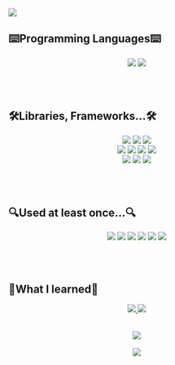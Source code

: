 <img src="https://capsule-render.vercel.app/api?type=waving&color=D9EFCC&height=300&section=header&text=Welcome!&fontSize=70&desc=Jiwoon's%20GitHub&descAlign=60&descAlignY=65&animation=fadeIn" />


## ⌨️Programming Languages⌨️ 
<div align=center> 
  <img src="https://img.shields.io/badge/JavaScript-F7DF1E?style=for-the-badge&logo=javascript&logoColor=black">
  <img src="https://img.shields.io/badge/TypeScript-3178C6?style=for-the-badge&logo=TypeScript&logoColor=black">
</div>

<br>
<br>
<br>

## 🛠Libraries, Frameworks...🛠
<div align=center> 
  <img src="https://img.shields.io/badge/React-61DAFB?style=for-the-badge&logo=React&logoColor=black">
  <img src="https://img.shields.io/badge/CSS3-1572B6?style=for-the-badge&logo=css3&logoColor=white">
  <img src="https://img.shields.io/badge/Create React App-09D3AC?style=for-the-badge&logo=Create React App&logoColor=black">
  <br>
  <img src="https://img.shields.io/badge/Vue.js-35495E?style=for-the-badge&logo=vue.js&logoColor=4FC08D">
  <img src="https://img.shields.io/badge/HTML5-E34F26?style=for-the-badge&logo=html5&logoColor=white">
  <img src="https://img.shields.io/badge/React Router-CA4245?style=for-the-badge&logo=React Router&logoColor=white">
  <img src="https://img.shields.io/badge/React Query-FF4154?style=for-the-badge&logo=React Query&logoColor=white">
  <br>
  <img src="https://img.shields.io/badge/Redux-764ABC?style=for-the-badge&logo=Redux&logoColor=white">
  <img src="https://img.shields.io/badge/Redux Toolkit-764ABC?style=for-the-badge&logo=Redux&logoColor=white"/>
  <img src="https://img.shields.io/badge/Axios-5A29E4?style=for-the-badge&logo=Axios&logoColor=white">
</div>

<br>
<br>
<br>

## 🔍Used at least once...🔍
<div align=center>
  <img src="https://img.shields.io/badge/Figma-F24E1E?style=for-the-badge&logo=figma&logoColor=white">
  <img src="https://img.shields.io/badge/MongoDB-4EA94B?style=for-the-badge&logo=mongodb&logoColor=white">
  <img src="https://img.shields.io/badge/Node.js-43853D?style=for-the-badge&logo=node.js&logoColor=white">
  <img src="https://img.shields.io/badge/Python-3776AB?style=for-the-badge&logo=python&logoColor=white">
  <img src="https://img.shields.io/badge/Express.js-404D59?style=for-the-badge">
  <img src="https://img.shields.io/badge/Vercel-000000?style=for-the-badge&logo=vercel&logoColor=white">
</div> 

<br>
<br>
<br>

## 📒What I learned📒
<div align=center>
    <a href="https://this-pastel.tistory.com/" target="_blank">
    <img src="https://img.shields.io/badge/Tistory-FF5722?style=for-the-badge&logoColor=white"/>
  </a>
  <a href="https://www.notion.so/Study-Road-Map-98d457e25cdc47f89d6a9c8ccd2870f1" target="_blank">
    <img src="https://img.shields.io/badge/Notion-000000?style=for-the-badge&logo=notion&logoColor=white"/>
  </a>
</div> 

<br>
<br>




<div align=center> 
  <img src="https://github-readme-stats.vercel.app/api?username=MildColor&theme=merko&bg_color==25,fff,E7F5DF">
  <br>
  <br>
   <img src="https://github-readme-stats.vercel.app/api/top-langs/?username=MildColor">
</div>



